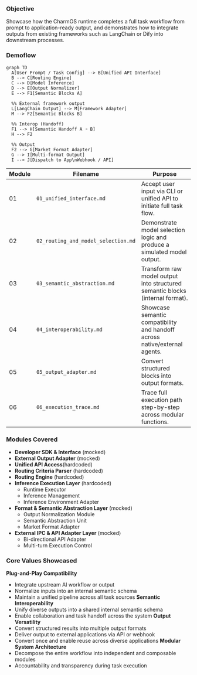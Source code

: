 ### Objective
Showcase how the CharmOS runtime completes a full task workflow from prompt to application-ready output, and demonstrates how to integrate outputs from existing frameworks such as LangChain or Dify into downstream processes.

### Demoflow

``` mermaid
graph TD
  A[User Prompt / Task Config] --> B[Unified API Interface]
  B --> C[Routing Engine]
  C --> D[Model Inference]
  D --> E[Output Normalizer]
  E --> F1[Semantic Blocks A]

  %% External framework output
  L[LangChain Output] --> M[Framework Adapter]
  M --> F2[Semantic Blocks B]

  %% Interop (Handoff)
  F1 --> H[Semantic Handoff A ➝ B]
  H --> F2

  %% Output
  F2 --> G[Market Format Adapter]
  G --> I[Multi-format Output]
  I --> J[Dispatch to App\nWebhook / API]
```

| Module | Filename                     | Purpose                                                                 |
|--------|------------------------------|-------------------------------------------------------------------------|
| 01     | `01_unified_interface.md`    | Accept user input via CLI or unified API to initiate full task flow.   |
| 02     | `02_routing_and_model_selection.md` | Demonstrate model selection logic and produce a simulated model output. |
| 03     | `03_semantic_abstraction.md` | Transform raw model output into structured semantic blocks (internal format). |
| 04     | `04_interoperability.md`     | Showcase semantic compatibility and handoff across native/external agents. |
| 05     | `05_output_adapter.md`       | Convert structured blocks into output formats. |
| 06     | `06_execution_trace.md`      | Trace full execution path step-by-step across modular functions.        |

### Modules Covered

- **Developer SDK & Interface** (mocked)
- **External Output Adapter** (mocked)
- **Unified API Access**(hardcoded)
- **Routing Criteria Parser** (hardcoded)
- **Routing Engine** (hardcoded)
- **Inference Execution Layer** (hardcoded)
  - Runtime Executor
  - Inference Management
  - Inference Environment Adapter
- **Format & Semantic Abstraction Layer** (mocked)
  - Output Normalization Module
  - Semantic Abstraction Unit
  - Market Format Adapter
- **External IPC & API Adapter Layer** (mocked)
  -  Bi-directional API Adapter
  -  Multi-turn Execution Control

### Core Values Showcased

**Plug-and-Play Compatibility**
- Integrate upstream AI workflow or output
- Normalize inputs into an internal semantic schema
- Maintain a unified pipeline across all task sources
**Semantic Interoperability**
- Unify diverse outputs into a shared internal semantic schema
- Enable collaboration and task handoff across the system
**Output Versatility**
- Convert structured results into multiple output formats
- Deliver output to external applications via API or webhook
- Convert once and enable reuse across diverse applications
**Modular System Architecture**
- Decompose the entire workflow into independent and composable modules
- Accountability and transparency during task execution

